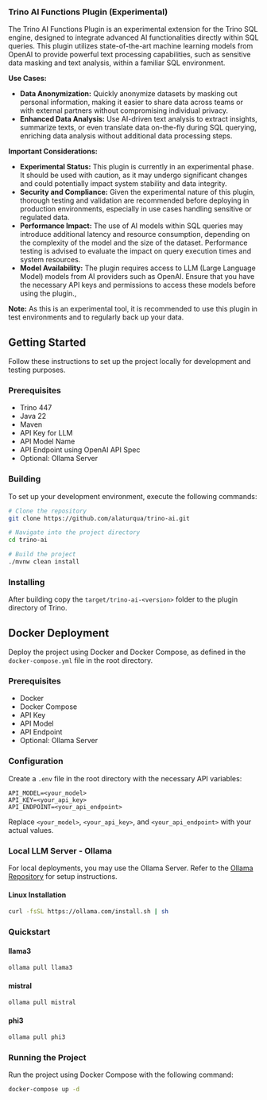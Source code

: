 ### Trino AI Functions Plugin (Experimental)

The Trino AI Functions Plugin is an experimental extension for the Trino SQL engine, designed to integrate advanced AI functionalities directly within SQL queries. This plugin utilizes state-of-the-art machine learning models from OpenAI to provide powerful text processing capabilities, such as sensitive data masking and text analysis, within a familiar SQL environment.

**Use Cases:**

- **Data Anonymization:** Quickly anonymize datasets by masking out personal information, making it easier to share data across teams or with external partners without compromising individual privacy.
- **Enhanced Data Analysis:** Use AI-driven text analysis to extract insights, summarize texts, or even translate data on-the-fly during SQL querying, enriching data analysis without additional data processing steps.

**Important Considerations:**

- **Experimental Status:** This plugin is currently in an experimental phase. It should be used with caution, as it may undergo significant changes and could potentially impact system stability and data integrity.
- **Security and Compliance:** Given the experimental nature of this plugin, thorough testing and validation are recommended before deploying in production environments, especially in use cases handling sensitive or regulated data.
- **Performance Impact:** The use of AI models within SQL queries may introduce additional latency and resource consumption, depending on the complexity of the model and the size of the dataset. Performance testing is advised to evaluate the impact on query execution times and system resources.
- **Model Availability:** The plugin requires access to LLM (Large Language Model) models from AI providers such as OpenAI. Ensure that you have the necessary API keys and permissions to access these models before using the plugin., 

**Note:** As this is an experimental tool, it is recommended to use this plugin in test environments and to regularly back up your data.

## Getting Started

Follow these instructions to set up the project locally for development and testing purposes.

### Prerequisites

- Trino 447
- Java 22
- Maven
- API Key for LLM
- API Model Name
- API Endpoint using OpenAI API Spec
- Optional: Ollama Server

### Building

To set up your development environment, execute the following commands:

```bash
# Clone the repository
git clone https://github.com/alaturqua/trino-ai.git

# Navigate into the project directory
cd trino-ai

# Build the project
./mvnw clean install
```

### Installing
After building copy the `target/trino-ai-<version>` folder to the plugin directory of Trino.


## Docker Deployment

Deploy the project using Docker and Docker Compose, as defined in the `docker-compose.yml` file in the root directory.

### Prerequisites

- Docker
- Docker Compose
- API Key
- API Model
- API Endpoint
- Optional: Ollama Server

### Configuration

Create a `.env` file in the root directory with the necessary API variables:

```env
API_MODEL=<your_model>
API_KEY=<your_api_key>
API_ENDPOINT=<your_api_endpoint>
```
Replace `<your_model>`, `<your_api_key>`, and `<your_api_endpoint>` with your actual values.

### Local LLM Server - Ollama

For local deployments, you may use the Ollama Server. Refer to the [Ollama Repository](https://github.com/ollama/ollama) for setup instructions.

#### Linux Installation

```bash
curl -fsSL https://ollama.com/install.sh | sh
```

### Quickstart

#### llama3
```bash
ollama pull llama3
```

#### mistral
```bash
ollama pull mistral
```

#### phi3
```bash
ollama pull phi3
```

### Running the Project

Run the project using Docker Compose with the following command:

```bash
docker-compose up -d
```
